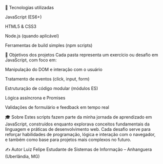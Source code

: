 🚀 Tecnologias utilizadas

JavaScript (ES6+)

HTML5 & CSS3

Node.js (quando aplicável)

Ferramentas de build simples (npm scripts)

📌 Objetivos dos projetos
Cada pasta representa um exercício ou desafio em JavaScript, com foco em:

Manipulação do DOM e interação com o usuário

Tratamento de eventos (click, input, form)

Estruturação de código modular (módulos ES)

Lógica assíncrona e Promises

Validações de formulário e feedback em tempo real

🎓 Sobre
Estes scripts fazem parte da minha jornada de aprendizado em JavaScript, construídos enquanto explorava conceitos fundamentais da linguagem e práticas de desenvolvimento web. Cada desafio serve para reforçar habilidades de programação, lógica e interação com o navegador, e também como base para projetos mais complexos no futuro.

✍️ Autor
Luiz Felipe
Estudante de Sistemas de Informação – Anhanguera (Uberlândia, MG)

